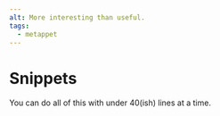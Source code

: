 ```yaml
---
alt: More interesting than useful.
tags: 
  - metappet
---
```


# Snippets

You can do all of this with under 40(ish) lines at a time.
